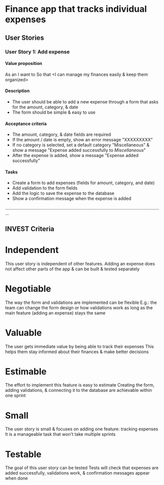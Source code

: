 # Finance app that tracks individual expenses

## User Stories

### User Story 1: Add expense

#### Value proposition

As an <user>
I want to <add a new expense>
So that <I can manage my finances easily & keep them organized>

#### Description

- The user should be able to add a new expense through a form that asks for the amount, category, & date
- The form should be simple & easy to use

#### Acceptance criteria

- The amount, category, & date fields are required
- If the amount / date is empty, show an error message "XXXXXXXXX"
- If no category is selected, set a default category "Miscellaneous"
  & show a message "Expense added successfully to _Miscellaneous_"
- After the expense is added, show a message "Expense added successfully"

#### Tasks

- Create a form to add expenses (fields for amount, category, and date)
- Add validation to the form fields
- Add the logic to save the expense to the database
- Show a confirmation message when the expense is added

...............................................................................................................................

## INVEST Criteria

# Independent

This user story is independent of other features.
Adding an expense does not affect other parts of the app & can be built & tested separately

# Negotiable

The way the form and validations are implemented can be flexible
E.g.: the team can change the form design or how validations work as long as the main feature (adding an expense) stays the same

# Valuable

The user gets immediate value by being able to track their expenses
This helps them stay informed about their finances & make better decisions

# Estimable

The effort to implement this feature is easy to estimate
Creating the form, adding validations, & connecting it to the database are achievable within one sprint

# Small

The user story is small & focuses on adding one feature: tracking expenses
It is a manageable task that won't take multiple sprints

# Testable

The goal of this user story can be tested
Tests will check that expenses are added successfully, validations work, & confirmation messages appear when done
